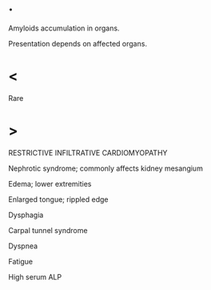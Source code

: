 # .

Amyloids accumulation in organs.

Presentation depends on affected organs.

# <

Rare

# >

RESTRICTIVE INFILTRATIVE CARDIOMYOPATHY

Nephrotic syndrome; commonly affects kidney mesangium

Edema; lower extremities

Enlarged tongue; rippled edge

Dysphagia

Carpal tunnel syndrome

Dyspnea

Fatigue

High serum ALP
